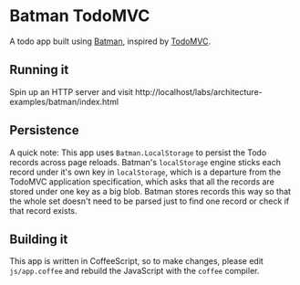 # Batman TodoMVC

A todo app built using [Batman](http://batmanjs.org), inspired by [TodoMVC](https://github.com/addyosmani/todomvc).

## Running it

Spin up an HTTP server and visit http://localhost/labs/architecture-examples/batman/index.html

## Persistence

A quick note: This app uses `Batman.LocalStorage` to persist the Todo records across page reloads. Batman's `localStorage` engine sticks each record under it's own key in `localStorage`, which is a departure from the TodoMVC application specification, which asks that all the records are stored under one key as a big blob. Batman stores records this way so that the whole set doesn't need to be parsed just to find one record or check if that record exists.

## Building it

This app is written in CoffeeScript, so to make changes, please edit `js/app.coffee` and rebuild the JavaScript with the `coffee` compiler.


